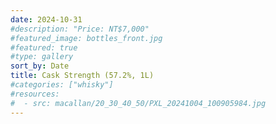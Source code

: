 ```yaml
---
date: 2024-10-31
#description: "Price: NT$7,000"
#featured_image: bottles_front.jpg
#featured: true
#type: gallery
sort_by: Date
title: Cask Strength (57.2%, 1L)
#categories: ["whisky"]
#resources:
#  - src: macallan/20_30_40_50/PXL_20241004_100905984.jpg
---
```

